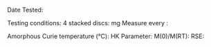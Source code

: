 Date Tested: 

Testing conditions:
4 stacked discs: mg
Measure every :

Amorphous Curie temperature (°C): 
HK Parameter:
M(0)/M(RT):
RSE: 
<!-- PUBLISH STOP -->




